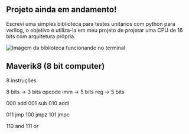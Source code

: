 ## Projeto ainda em andamento!
Escrevi uma simples biblioteca para testes unitários com python para verilog, o objetivo é utiliza-la em meu projeto de projetar uma CPU de 16 bits com arquitetura própria.

![Imagem da biblioteca funcionando no terminal](blob:https://imgur.com/3cf4e8a5-0853-4752-9925-98e5e921ab9c)

## Maverik8 (8 bit computer)

8 instruções

8 bits -> 3 bits opcode
imm -> 5 bits
reg -> 5 bits

000 add
001 sub
010 addi

011 jmp
100 jmpz
101 jmpc

110 and
111 or

